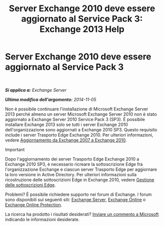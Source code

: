 ﻿---
title: 'Server Exchange 2010 deve essere aggiornato al Service Pack 3: Exchange 2013 Help'
TOCTitle: Server Exchange 2010 deve essere aggiornato al Service Pack 3
ms:assetid: b4f74863-1567-4d6d-ae21-b0af495a1d82
ms:mtpsurl: https://technet.microsoft.com/it-it/library/ms.exch.setupreadiness.e15e14coexistenceminversionrequirement(v=EXCHG.150)
ms:contentKeyID: 50481484
ms.date: 05/22/2018
mtps_version: v=EXCHG.150
ms.translationtype: MT
---

# Server Exchange 2010 deve essere aggiornato al Service Pack 3

 

_**Si applica a:** Exchange Server_

_**Ultima modifica dell'argomento:** 2014-11-05_

Non è possibile continuare l'installazione di Microsoft Exchange Server 2013 perché almeno un server Microsoft Exchange Server 2010 non è stato aggiornato a Exchange Server 2010 Service Pack 3 (SP3). È possibile installare Exchange 2013 solo se tutti i server Exchange 2010 dell'organizzazione sono aggiornati a Exchange 2010 SP3. Questo requisito include i server Trasporto Edge Exchange 2010. Per ulteriori informazioni, vedere [Aggiornamento da Exchange 2007 a Exchange 2010](upgrade-from-exchange-2010-to-exchange-2013-exchange-2013-help.md).


> [!IMPORTANT]
> Dopo l'aggiornamento dei server Trasporto Edge Exchange&nbsp;2010 a Exchange&nbsp;2010 SP3, è necessario ricreare la sottoscrizione Edge fra l'organizzazione Exchange e ciascun server Trasporto Edge per aggiornare la loro versione in Active Directory. Per ulteriori informazioni sulla ricostruzione delle sottoscrizioni Edge in Exchange&nbsp;2010, vedere <A href="https://go.microsoft.com/fwlink/p/?linkid=269724">Gestione delle sottoscrizioni Edge</A>.



Problemi? È possibile richiedere supporto nei forum di Exchange. I forum sono disponibili sui seguenti siti: [Exchange Server](https://go.microsoft.com/fwlink/p/?linkid=60612), [Exchange Online](https://go.microsoft.com/fwlink/p/?linkid=267542) o [Exchange Online Protection](https://go.microsoft.com/fwlink/p/?linkid=285351).

La ricerca ha prodotto i risultati desiderati? [Inviare un commento a Microsoft](mailto:exsetuphelpfeedback@microsoft.com?subject=exchange%202013%20setup%20help%20feedback) indicando le informazioni desiderate.

